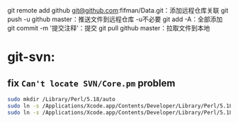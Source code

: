 git remote add github git@github.com:fifman/Data.git：添加远程仓库关联
git push -u github master：推送文件到远程仓库 -u不必要
git add -A：全部添加
git commit -m '提交注释'：提交
git pull github master：拉取文件到本地

# git-svn:

## fix `Can't locate SVN/Core.pm` problem

```bash
sudo mkdir /Library/Perl/5.18/auto
sudo ln -s /Applications/Xcode.app/Contents/Developer/Library/Perl/5.18/darwin-thread-multi-2level/SVN /Library/Perl/5.18/darwin-thread-multi-2level
sudo ln -s /Applications/Xcode.app/Contents/Developer/Library/Perl/5.18/darwin-thread-multi-2level/auto/SVN /Library/Perl/5.18/auto/
```

